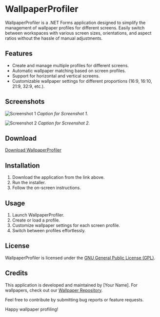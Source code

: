 # WallpaperProfiler

WallpaperProfiler is a .NET Forms application designed to simplify the management of wallpaper profiles for different screens. Easily switch between workspaces with various screen sizes, orientations, and aspect ratios without the hassle of manual adjustments.

## Features

- Create and manage multiple profiles for different screens.
- Automatic wallpaper matching based on screen profiles.
- Support for horizontal and vertical screens.
- Customizable wallpaper settings for different proportions (16:9, 16:10, 21:9, 32:9, etc.).

## Screenshots

![Screenshot 1](screenshots/screenshot1.png)
*Caption for Screenshot 1.*

![Screenshot 2](screenshots/screenshot2.png)
*Caption for Screenshot 2.*

## Download

[Download WallpaperProfiler](#) <!-- Provide the download link here -->

## Installation

1. Download the application from the link above.
2. Run the installer.
3. Follow the on-screen instructions.

## Usage

1. Launch WallpaperProfiler.
2. Create or load a profile.
3. Customize wallpaper settings for each screen profile.
4. Switch between profiles effortlessly.

## License

WallpaperProfiler is licensed under the [GNU General Public License (GPL)](LICENSE).

## Credits

This application is developed and maintained by [Your Name].
For wallpapers, check out our [Wallpaper Repository](https://github.com/your-username/wallpapers).

Feel free to contribute by submitting bug reports or feature requests.

Happy wallpaper profiling!
